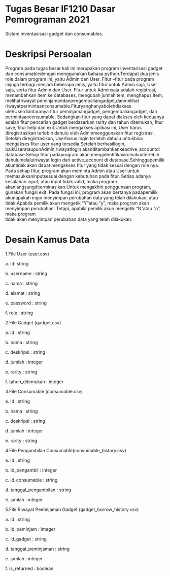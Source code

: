 # Tugas Besar IF1210 Dasar Pemrograman 2021
Sistem inventasisasi gadget dan consumables.

# Deskripsi Persoalan
Program pada tugas besar kali ini merupakan program inventarisasi gadget dan consumabledengan menggunakan bahasa python.Terdapat dua jenis role dalam program ini, 
yaitu Admin dan  User. Fitur –fitur pada  program  inijuga  terbagi  menjadi  beberapa  jenis,  yaitu fitur  untuk Admin  saja,  User  saja, serta fitur  Admin  dan 
User.  Fitur  untuk  Adminsaja adalah  registrasi, menambahkan  item  ke  databases,  mengubah  jumlahitem,  menghapus  item, melihatriwayat 
peminjamandanpengembaliangadget,danmelihat riwayatpermintaanconsumable.Fituryanghanyabolehdiakses olehUserdiantaranya fitur peminjamangadget, pengembaliangadget, dan 
permintaanconsumable.  Sedangkan  fitur  yang  dapat  diakses  oleh  keduanya  adalah  fitur pencarian gadget berdasarkan rarity dan tahun ditemukan, fitur save, 
fitur help dan exit.Untuk mengakses  aplikasi  ini, User  harus  diregistrasikan  terlebih  dahulu  oleh Adminmenggunakan fitur registrasi. Setelah diregistrasikan, 
Userharus login terlebih dahulu untukbisa mengakses  fitur user yang  tersedia.Setelah berhasillogin, baikUserataupunAdmin,riwayatlogin 
akanditambahkankeactive_accountdi database.Setiap fitur padaprogram akan mengidentifikasiroleakunterlebih dahulumelaluiriwayat login dari active_account di 
database.Sehinggapemilik akuntidak akan dapat mengakses fitur yang tidak sesuai dengan role nya. Pada setiap fitur, program akan meminta Admin atau User untuk 
memasukkaninputsesuai  dengan  kebutuhan pada  fitur. Setiap adanya  kesalahan  input,  atau input tidak valid, maka program akanlangsungditerminasikan.Untuk 
mengakhiri penggunaan program, gunakan fungsi exit. Pada fungsi ini, program akan bertanya padapemilik akunapakah ingin menyimpan perubahan data yang telah dilakukan, 
atau tidak.Apabila pemilik akun mengetik “Y”atau “y”, maka program akan menyimpan perubahan. Tetapi, apabila  pemilik  akun  mengetik “N”atau “n”,  maka  program  
tidak  akan  menyimpan perubahan data yang telah dilakukan.

# Desain Kamus Data
1.File User (user.csv)

 a. id: string
 
 b. username : string
 
 c. nama     : string
 
 d. alamat   : string
 
 e. password : string
 
 f. role     : string
 

2.File Gadget (gadget.csv)

 a. id              : string
 
 b. nama            : string
 
 c. deskripsi       : string
 
 d. jumlah          : integer
 
 e. rarity          : string
 
 f. tahun_ditemukan : integer


3.File Consumable (consumable.csv)

 a. id        : string
 
 b. nama      : string
 
 c. deskripsi : string
 
 d. jumlah    : integer
 
 e. rarity    : string
 

4.File Pengambilan Consumable(consumable_history.csv)

 a. id                  : string
 
 b. id_pengambil        : integer
 
 c. id_consumable       : string
 
 d. tanggal_pengambilan : string
 
 e. jumlah              : integer
 

5.File Riwayat Peminjaman Gadget (gadget_borrow_history.csv)

 a. id                 : string
 
 b. id_peminjam        : integer
 
 c. id_gadget          : string
 
 d. tanggal_peminjaman : string
 
 e. jumlah             : integer
 
 f. is_returned        : boolean
